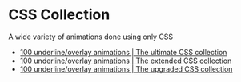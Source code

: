 # CSS Collection

A wide variety of animations done using only CSS

 * [100 underline/overlay animations | The ultimate CSS collection](https://dev.to/afif/100-underline-overlay-animation-the-ultimate-css-collection-4p40)
 * [100 underline/overlay animations | The extended CSS collection](https://dev.to/afif/another-100-underline-overlay-animations-the-extended-css-collection-574c)
 * [100 underline/overlay animations | The upgraded CSS collection](https://dev.to/afif/100-more-underline-overlay-animations-the-upgraded-css-collection-4c25)
